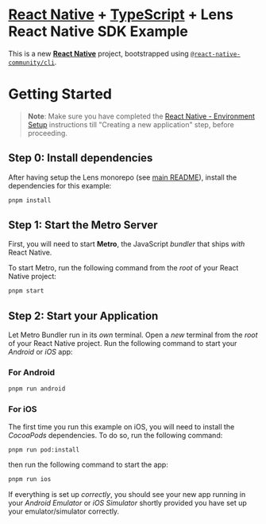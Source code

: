 # [React Native](https://reactnative.dev/) + [TypeScript](https://www.typescriptlang.org/) + Lens React Native SDK Example

This is a new [**React Native**](https://reactnative.dev) project, bootstrapped using [`@react-native-community/cli`](https://github.com/react-native-community/cli).

# Getting Started

> **Note**: Make sure you have completed the [React Native - Environment Setup](https://reactnative.dev/docs/environment-setup) instructions till "Creating a new application" step, before proceeding.

## Step 0: Install dependencies

After having setup the Lens monorepo (see [main README](../../README.md#setup)), install the dependencies for this example:

```bash
pnpm install
```

## Step 1: Start the Metro Server

First, you will need to start **Metro**, the JavaScript _bundler_ that ships _with_ React Native.

To start Metro, run the following command from the _root_ of your React Native project:

```bash
pnpm start
```

## Step 2: Start your Application

Let Metro Bundler run in its _own_ terminal. Open a _new_ terminal from the _root_ of your React Native project. Run the following command to start your _Android_ or _iOS_ app:

### For Android

```bash
pnpm run android
```

### For iOS

The first time you run this example on iOS, you will need to install the _CocoaPods_ dependencies. To do so, run the following command:

```bash
pnpm run pod:install
```

then run the following command to start the app:

```bash
pnpm run ios
```

If everything is set up _correctly_, you should see your new app running in your _Android Emulator_ or _iOS Simulator_ shortly provided you have set up your emulator/simulator correctly.
